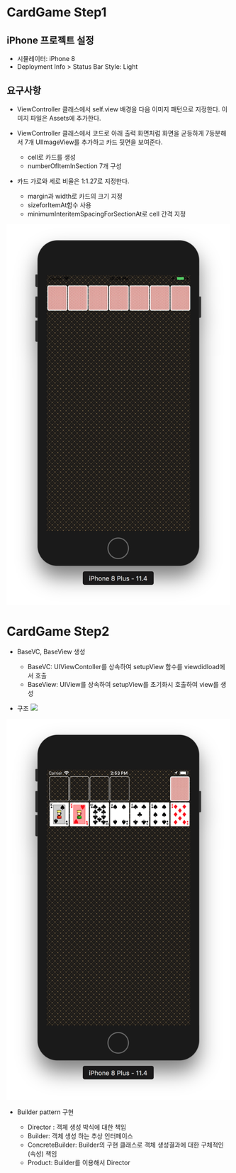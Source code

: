 # CardGame Step1

## iPhone 프로젝트 설정
- 시뮬레이터: iPhone 8
- Deployment Info > Status Bar Style: Light

## 요구사항
- ViewController 클래스에서 self.view 배경을 다음 이미지 패턴으로 지정한다. 이미지 파일은 Assets에 추가한다.
- ViewController 클래스에서 코드로 아래 출력 화면처럼 화면을 균등하게 7등분해서 7개 UIImageView를 추가하고 카드 뒷면을 보여준다.

	* cell로 카드를 생성
	* numberOfItemInSection 7개 구성

- 카드 가로와 세로 비율은 1:1.27로 지정한다.

	* margin과 width로 카드의 크기 지정
	* sizeforItemAt함수 사용
	* minimumInteritemSpacingForSectionAt로 cell 간격 지정

![](CardGameImg/CardGame-step1.png)

# CardGame Step2

- BaseVC, BaseView 생성
	-	BaseVC: UIViewContoller를 상속하여 setupView 함수를 viewdidload에서 호출
	- BaseView: UIView를 상속하여 setupView를 초기화시 호출하여 view를 생성

- 구조
![](CardGameImg/CardGame-step2-structure.png)


![](CardGameImg/CardGame-step2.png)


- Builder pattern 구현

	- Director : 객체 생성 박식에 대한 책임
	- Builder: 객체 생성 하는 추상 인터페이스
	- ConcreteBuilder: Builder의 구현 클래스로 객체 생성결과에 대한 구체적인(속성) 책임
	- Product: Builder를 이용해서 Director

